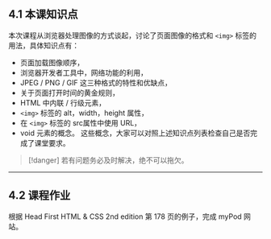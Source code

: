 ## 4.1 本课知识点
本次课程从浏览器处理图像的方式谈起，讨论了页面图像的格式和 `<img>` 标签的用法，具体知识点有：
* 页面加载图像顺序，
* 浏览器开发者工具中，网络功能的利用，
* JPEG / PNG / GIF 这三种格式的特性和优缺点，
* 关于页面打开时间的黄金规则，
* HTML 中内联 / 行级元素，
* `<img>` 标签的 alt，width，height 属性，
* 在 `<img>` 标签的 src属性中使用 URL，
* void 元素的概念。
这些概念，大家可以对照上述知识点列表检查自己是否完成了课堂要求。

>[!danger]
> 若有问题务必及时解决，绝不可以拖欠。

___

## 4.2 课程作业

根据 Head First HTML & CSS 2nd edition 第 178 页的例子，完成 myPod 网站。


